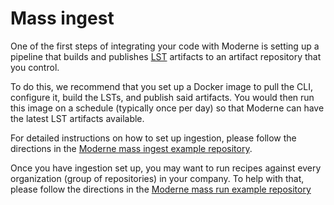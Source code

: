 # Mass ingest

One of the first steps of integrating your code with Moderne is setting up a pipeline that builds and publishes [LST](../../moderne-platform/references/lossless-semantic-trees.md) artifacts to an artifact repository that you control.

To do this, we recommend that you set up a Docker image to pull the CLI, configure it, build the LSTs, and publish said artifacts. You would then run this image on a schedule (typically once per day) so that Moderne can have the latest LST artifacts available.

For detailed instructions on how to set up ingestion, please follow the directions in the [Moderne mass ingest example repository](https://github.com/moderneinc/mass-ingest-example/blob/main/README.md).

Once you have ingestion set up, you may want to run recipes against every organization (group of repositories) in your company. To help with that, please follow the directions in the [Moderne mass run example repository](https://github.com/moderneinc/moderne-mass-run/blob/main/README.md)